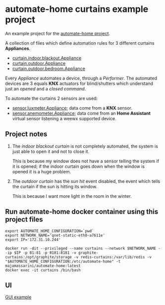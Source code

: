 automate-home curtains example project
======================================

An example project for the [automate-home project](https://github.com/majamassarini/automate-home).

A collection of files which define automation rules for 3 different curtains **Appliances**.

  - [curtain.indoor.blackout.Appliance](https://automate-home.readthedocs.io/en/latest/appliances.html#curtain-indoor-blackout-appliance)
  - [curtain.outdoor.Appliance](https://automate-home.readthedocs.io/en/latest/appliances.html#curtain-outdoor-appliance)
  - [curtain.outdoor.bedroom.Appliance](https://automate-home.readthedocs.io/en/latest/appliances.html#curtain-outdoor-bedroom-appliance)

Every *Appliance* automates a device, through a *Performer*. 
The automated devices are 3 equals **KNX** actuators for blind/shutters which understand just an *opened* and a *closed command*.

To automate the curtains 2 sensors are used:

  - [sensor.luxmeter.Appliance](https://automate-home.readthedocs.io/en/latest/appliances.html#sensor-luxmeter-appliance); data come from a **KNX** sensor.
  - [sensor.anemometer.Appliance](https://automate-home.readthedocs.io/en/latest/appliances.html#sensor-anemometer-appliance); data come from an **Home Assistant** virtual sensor listening a weewx supported device.

## Project notes

  1. The *indoor blackout curtain* is not completely automated, the system is just able to open it and not to close it.
     
     This is because my window does not have a sensor telling the system if it is opened; if the indoor curtain goes 
     down when the window is opened it is a huge problem.
 
  2. The *outdoor curtain* has the *sun hit* event disabled, the event which tells the curtain if the sun is hitting its
     window. 
     
     This is because I want more light in the room in the winter.

## Run automate-home docker container using this project files

```shell
export AUTOMATE_HOME_CONFIGURATION=`pwd`
export NETWORK_NAME='qnet-static-eth0-a7611e'
export IP='172.31.10.244'

docker run -dit --privileged --name curtains --network $NETWORK_NAME --ip $IP -p 81:81 -p 8181:8181 -v graphite-curtains:/opt/graphite/storage -v redis-curtains:/var/lib/redis -v "$AUTOMATE_HOME_CONFIGURATION:/etc/automate-home" -t majamassarini/automate-home:latest
docker exec -it curtains /bin/bash
```

## UI

[GUI example](https://majamassarini.github.io/automate-curtains-example/pages/172.31.10.244/index.html)
